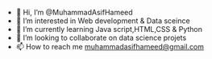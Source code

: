 - 👋 Hi, I’m @MuhammadAsifHameed
- 👀 I’m interested in Web development & Data sceince
- 🌱 I’m currently learning Java script,HTML,CSS & Python
- 💞️ I’m looking to collaborate on data science projets
- 📫 How to reach me muhammadasifhameed@gmail.com

<!---
MuhammadAsifHameed/MuhammadAsifHameed is a ✨ special ✨ repository because its `README.md` (this file) appears on your GitHub profile.
You can click the Preview link to take a look at your changes.
--->
